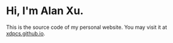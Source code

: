# Hi, I'm Alan Xu.

This is the source code of my personal website. You may visit it at [xdpcs.github.io](https://xdpcs.github.io).
